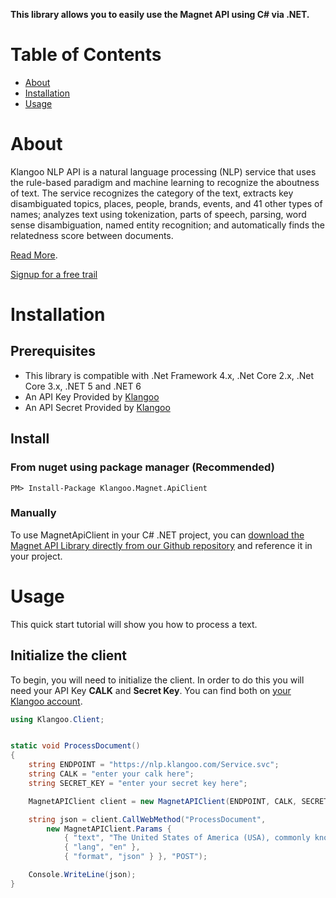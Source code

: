 **This library allows you to easily use the Magnet API using C# via .NET.**

# Table of Contents

* [About](#about)
* [Installation](#installation)
* [Usage](#usage)

<a name="about"></a>
# About

Klangoo NLP API is a natural language processing (NLP) service that uses the rule-based paradigm and machine learning to recognize the aboutness of text. The service recognizes the category of the text, extracts key disambiguated topics, places, people, brands, events, and 41 other types of names; analyzes text using tokenization, parts of speech, parsing, word sense disambiguation, named entity recognition; and automatically finds the relatedness score between documents.

[Read More](https://klangoosupport.zendesk.com/hc/en-us/categories/360000812171-Klangoo-Natural-Language-API).

[Signup for a free trail](https://connect.klangoo.com/pub/Signup/)

<a name="installation"></a>
# Installation

## Prerequisites

- This library is compatible with .Net Framework 4.x, .Net Core 2.x, .Net Core 3.x, .NET 5 and .NET 6
- An API Key Provided by [Klangoo](https://klangoosupport.zendesk.com/hc/en-us/articles/360015236872-Step-2-Registering-to-Klangoo-NLP-API)
- An API Secret Provided by [Klangoo](https://klangoosupport.zendesk.com/hc/en-us/articles/360015236872-Step-2-Registering-to-Klangoo-NLP-API)


## Install

### From nuget using package manager (Recommended)

```
PM> Install-Package Klangoo.Magnet.ApiClient
```
### Manually
To use MagnetApiClient in your C# .NET project, you can <a href="https://github.com/Klangoo/MagnetApiClient.CSharp">download the Magnet API Library directly from our Github repository</a> and reference it in your project.


<a name="usage"></a>
# Usage

This quick start tutorial will show you how to process a text.

## Initialize the client

To begin, you will need to initialize the client. In order to do this you will need your API Key **CALK** and **Secret Key**.
You can find both on [your Klangoo account](https://connect.klangoo.com/).

```C#
using Klangoo.Client;


static void ProcessDocument()
{
	string ENDPOINT = "https://nlp.klangoo.com/Service.svc";
    string CALK = "enter your calk here";
    string SECRET_KEY = "enter your secret key here";

	MagnetAPIClient client = new MagnetAPIClient(ENDPOINT, CALK, SECRET_KEY);

	string json = client.CallWebMethod("ProcessDocument",
		new MagnetAPIClient.Params { 
			{ "text", "The United States of America (USA), commonly known as the United States (U.S.) or America, is a federal republic composed of 50 states, a federal district, five major self-governing territories, and various possessions." },
			{ "lang", "en" },
			{ "format", "json" } }, "POST");

	Console.WriteLine(json);
}
```
